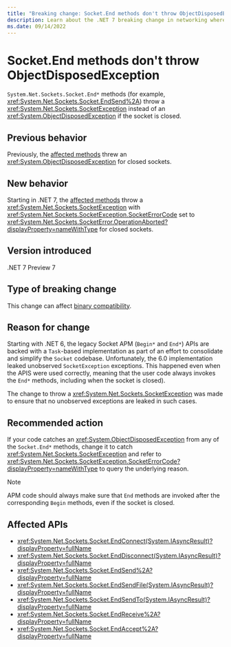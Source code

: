 ```yaml
---
title: "Breaking change: Socket.End methods don't throw ObjectDisposedException"
description: Learn about the .NET 7 breaking change in networking where Socket.End methods no longer throw ObjectDisposedException when the socket is closed.
ms.date: 09/14/2022
---
```

# Socket.End methods don't throw ObjectDisposedException

`System.Net.Sockets.Socket.End*` methods (for example, <xref:System.Net.Sockets.Socket.EndSend%2A>) throw a <xref:System.Net.Sockets.SocketException> instead of an <xref:System.ObjectDisposedException> if the socket is closed.

## Previous behavior

Previously, the [affected methods](#affected-apis) threw an <xref:System.ObjectDisposedException> for closed sockets.

## New behavior

Starting in .NET 7, the [affected methods](#affected-apis) throw a <xref:System.Net.Sockets.SocketException> with <xref:System.Net.Sockets.SocketException.SocketErrorCode> set to <xref:System.Net.Sockets.SocketError.OperationAborted?displayProperty=nameWithType> for closed sockets.

## Version introduced

.NET 7 Preview 7

## Type of breaking change

This change can affect [binary compatibility](../../categories.md#binary-compatibility).

## Reason for change

Starting with .NET 6, the legacy Socket APM (`Begin*` and `End*`) APIs are backed with a `Task`-based implementation as part of an effort to consolidate and simplify the `Socket` codebase. Unfortunately, the 6.0 implementation leaked unobserved `SocketException` exceptions. This happened even when the APIS were used correctly, meaning that the user code always invokes the `End*` methods, including when the socket is closed).

The change to throw a <xref:System.Net.Sockets.SocketException> was made to ensure that no unobserved exceptions are leaked in such cases.

## Recommended action

If your code catches an <xref:System.ObjectDisposedException> from any of the `Socket.End*` methods, change it to catch <xref:System.Net.Sockets.SocketException> and refer to <xref:System.Net.Sockets.SocketException.SocketErrorCode?displayProperty=nameWithType> to query the underlying reason.

> [!NOTE]
> APM code should always make sure that `End` methods are invoked after the corresponding `Begin` methods, even if the socket is closed.

## Affected APIs

- <xref:System.Net.Sockets.Socket.EndConnect(System.IAsyncResult)?displayProperty=fullName>
- <xref:System.Net.Sockets.Socket.EndDisconnect(System.IAsyncResult)?displayProperty=fullName>
- <xref:System.Net.Sockets.Socket.EndSend%2A?displayProperty=fullName>
- <xref:System.Net.Sockets.Socket.EndSendFile(System.IAsyncResult)?displayProperty=fullName>
- <xref:System.Net.Sockets.Socket.EndSendTo(System.IAsyncResult)?displayProperty=fullName>
- <xref:System.Net.Sockets.Socket.EndReceive%2A?displayProperty=fullName>
- <xref:System.Net.Sockets.Socket.EndAccept%2A?displayProperty=fullName>
